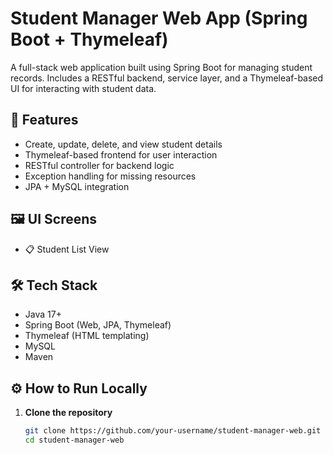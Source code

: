 # Student Manager Web App (Spring Boot + Thymeleaf)

A full-stack web application built using Spring Boot for managing student records. Includes a RESTful backend, service layer, and a Thymeleaf-based UI for interacting with student data.

## 🧰 Features

- Create, update, delete, and view student details
- Thymeleaf-based frontend for user interaction
- RESTful controller for backend logic
- Exception handling for missing resources
- JPA + MySQL integration

## 🖼️ UI Screens

- 📋 Student List View


## 🛠 Tech Stack

- Java 17+
- Spring Boot (Web, JPA, Thymeleaf)
- Thymeleaf (HTML templating)
- MySQL
- Maven

## ⚙️ How to Run Locally

1. **Clone the repository**  
   ```bash
   git clone https://github.com/your-username/student-manager-web.git
   cd student-manager-web
